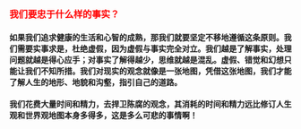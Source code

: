 ### <font color="red">我们要忠于什么样的事实？</font>

#### 如果我们追求健康的生活和心智的成熟，那我们就要坚定不移地遵循这条原则。我们需要实事求是，杜绝虚假，因为虚假与事实完全对立。我们越是了解事实，处理问题就越是得心应手；对事实了解得越少，思维就越是混乱。虚假、错觉和幻想只能让我们不知所措。我们对现实的观念就像是一张地图，凭借这张地图，我们才能了解人生的地形、地貌和沟壑，指引自己的道路。
#### 我们花费大量时间和精力，去捍卫陈腐的观念，其消耗的时间和精力远比修订人生观和世界观地图本身多得多，这是多么可悲的事情啊！
